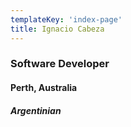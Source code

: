 ```yaml
---
templateKey: 'index-page'
title: Ignacio Cabeza
---
```

### Software Developer
#### Perth, Australia
##### Argentinian
